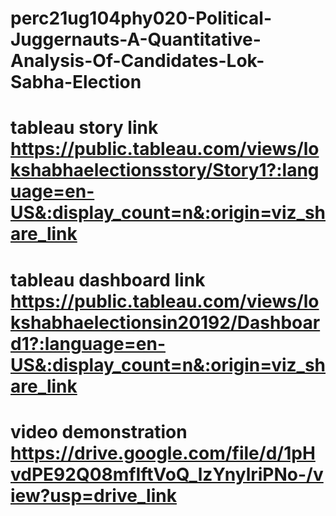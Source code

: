 # perc21ug104phy020-Political-Juggernauts-A-Quantitative-Analysis-Of-Candidates-Lok-Sabha-Election
# tableau story link https://public.tableau.com/views/lokshabhaelectionsstory/Story1?:language=en-US&:display_count=n&:origin=viz_share_link
# tableau dashboard link https://public.tableau.com/views/lokshabhaelectionsin20192/Dashboard1?:language=en-US&:display_count=n&:origin=viz_share_link
# video demonstration https://drive.google.com/file/d/1pHvdPE92Q08mfIftVoQ_lzYnylriPNo-/view?usp=drive_link
